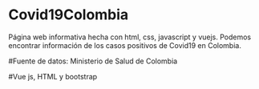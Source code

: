 # Covid19Colombia

Página web informativa hecha con html, css, javascript y vuejs. Podemos encontrar información de los casos positivos de Covid19 en Colombia.

#Fuente de datos:
Ministerio de Salud de Colombia

#Vue js, HTML y bootstrap
